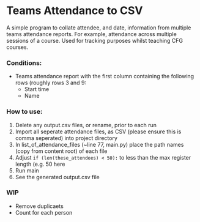 # Teams Attendance to CSV 

A simple program to collate attendee, and date, information from multiple teams attendance reports. For example, attendance across multiple sessions of a course. Used for tracking purposes whilst teaching CFG courses.

### Conditions: 
- Teams attendance report with the first column containing the following rows (roughly rows 3 and 9: 
  - Start time
  - Name


### How to use: 
1. Delete any output.csv files, or rename, prior to each run
2. Import all seperate attendance files, as CSV (please ensure this is comma seperated) into project directory 
3. In list_of_attendance_files (~line 77, main.py) place the path names (copy from content root) of each file
4. Adjust `if (len(these_attendees) < 50):` to less than the max register length (e.g. 50 here 
3. Run main 
4. See the generated output.csv file 


### WIP 
- Remove duplicaets 
- Count for each person 
